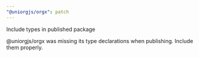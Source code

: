 ```yaml
---
"@uniorgjs/orgx": patch
---
```


Include types in published package

@uniorgjs/orgx was missing its type declarations when publishing. Include them properly.
